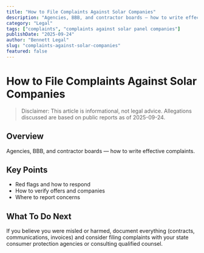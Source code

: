 ```yaml
---
title: "How to File Complaints Against Solar Companies"
description: "Agencies, BBB, and contractor boards — how to write effective complaints against solar panel companies."
category: "Legal"
tags: ["complaints", "complaints against solar panel companies"]
publishDate: "2025-09-24"
author: "Bennett Legal"
slug: "complaints-against-solar-companies"
featured: false
---
```


# How to File Complaints Against Solar Companies

> Disclaimer: This article is informational, not legal advice. Allegations discussed are based on public reports as of 2025-09-24.

## Overview
Agencies, BBB, and contractor boards — how to write effective complaints.

## Key Points
- Red flags and how to respond
- How to verify offers and companies
- Where to report concerns

## What To Do Next
If you believe you were misled or harmed, document everything (contracts, communications, invoices) and consider filing complaints with your state consumer protection agencies or consulting qualified counsel.
